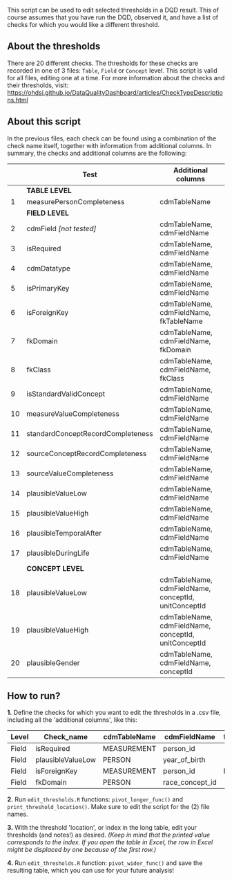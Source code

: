 This script can be used to edit selected thresholds in a DQD result. This of course assumes that you have run the DQD, observed it, and have a list of checks for which you would like a different threshold.

## About the thresholds
There are 20 different checks. The thresholds for these checks are recorded in one of 3 files: `Table`, `Field` or `Concept` level. This script is valid for all files, editing one at a time.
For more information about the checks and their thresholds, visit: https://ohdsi.github.io/DataQualityDashboard/articles/CheckTypeDescriptions.html

## About this script
In the previous files, each check can be found using a combination of the check name itself, together with information from additional columns. In summary, the checks and additional columns are the following:


| | Test      | Additional columns | 
| -- | ----------- | ----------- | 
|  | __TABLE LEVEL__ |  |  
| 1 | measurePersonCompleteness      |   cdmTableName  |  
|  | __FIELD LEVEL__ |  |  |
| 2| cdmField _[not tested]_  | cdmTableName, cdmFieldName     
| 3| isRequired   | cdmTableName, cdmFieldName        | 
| 4| cdmDatatype   | cdmTableName, cdmFieldName        |
| 5| isPrimaryKey   | cdmTableName, cdmFieldName        | 
| 6| isForeignKey   | cdmTableName, cdmFieldName, fkTableName        | 
| 7| fkDomain   | cdmTableName, cdmFieldName, fkDomain        | 
| 8| fkClass   | cdmTableName, cdmFieldName, fkClass        | 
| 9| isStandardValidConcept   | cdmTableName, cdmFieldName        | 
| 10| measureValueCompleteness   | cdmTableName, cdmFieldName        | 
| 11| standardConceptRecordCompleteness   | cdmTableName, cdmFieldName        | 
| 12| sourceConceptRecordCompleteness   | cdmTableName, cdmFieldName        | 
| 13| sourceValueCompleteness   | cdmTableName, cdmFieldName        | 
| 14| plausibleValueLow   | cdmTableName, cdmFieldName      | 
| 15| plausibleValueHigh   | cdmTableName, cdmFieldName     | 
| 16| plausibleTemporalAfter   | cdmTableName, cdmFieldName  | 
| 17| plausibleDuringLife   | cdmTableName, cdmFieldName        | 
|  | __CONCEPT LEVEL__ |  |  
| 18| plausibleValueLow   | cdmTableName, cdmFieldName, conceptId, unitConceptId  | 
| 19| plausibleValueHigh   | cdmTableName, cdmFieldName, conceptId, unitConceptId    | 
| 20| plausibleGender   | cdmTableName, cdmFieldName, conceptId    | 


## How to run?

**1.** Define the checks for which you want to edit the thresholds in a .csv file, including all the 'additional columns', like this:

| Level | Check_name      | cdmTableName | cdmFieldName | fkTableName	|fkDomain|
| ----| ---- | ----- | ----- |----- | ----- |
| Field| isRequired | MEASUREMENT  | person_id | | |
|Field | plausibleValueLow  | PERSON  | year_of_birth  | | |
|Field|	isForeignKey|	MEASUREMENT|	person_id	| PERSON	| |
|Field	|fkDomain |	PERSON |	race_concept_id		| | Race |


**2.** Run `edit_thresholds.R` functions: `pivot_longer_func()` and  `print_threshold_location()`. Make sure to edit the script for the (2) file names.

**3.** With the threshold 'location', or index in the long table, edit your thresholds (and notes!) as desired. _(Keep in mind that the printed value corresponds to the index. If you open the table in Excel, the row in Excel might be displaced by one because of the first row.)_

**4.** Run `edit_thresholds.R` function: `pivot_wider_func()` and save the resulting table, which you can use for your future analysis!

